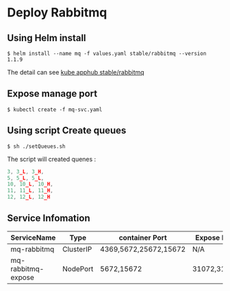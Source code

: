 # Deploy Rabbitmq
 
## Using Helm install
 
```shell
$ helm install --name mq -f values.yaml stable/rabbitmq --version 1.1.9
```
 
The detail can see [kube apphub stable/rabbitmq][1]

## Expose manage port

```shell
$ kubectl create -f mq-svc.yaml
```

## Using script Create queues

```shell
$ sh ./setQueues.sh
```

The script will created quenes :
```js
3, 3_L, 3_H,
5, 5_L, 5_L,
10, 10_L, 10_H,
11, 11_L, 11_H,
12, 12_L, 12_H
```

## Service Infomation

|ServiceName|Type|container Port|Expose Port|
|-|-|-|-|
|mq-rabbitmq|ClusterIP|4369,5672,25672,15672|N/A|
|mq-rabbitmq-expose|NodePort|5672,15672|31072,31075|

[1]:https://hub.kubeapps.com/charts/stable/rabbitmq
